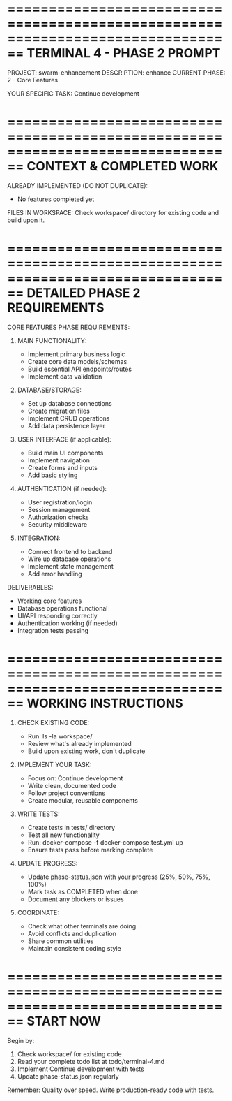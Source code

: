 
================================================================================
TERMINAL 4 - PHASE 2 PROMPT
================================================================================

PROJECT: swarm-enhancement
DESCRIPTION: enhance
CURRENT PHASE: 2 - Core Features

YOUR SPECIFIC TASK: Continue development

================================================================================
CONTEXT & COMPLETED WORK
================================================================================

ALREADY IMPLEMENTED (DO NOT DUPLICATE):
- No features completed yet

FILES IN WORKSPACE:
Check workspace/ directory for existing code and build upon it.

================================================================================
DETAILED PHASE 2 REQUIREMENTS
================================================================================

CORE FEATURES PHASE REQUIREMENTS:

1. MAIN FUNCTIONALITY:
   - Implement primary business logic
   - Create core data models/schemas
   - Build essential API endpoints/routes
   - Implement data validation

2. DATABASE/STORAGE:
   - Set up database connections
   - Create migration files
   - Implement CRUD operations
   - Add data persistence layer

3. USER INTERFACE (if applicable):
   - Build main UI components
   - Implement navigation
   - Create forms and inputs
   - Add basic styling

4. AUTHENTICATION (if needed):
   - User registration/login
   - Session management
   - Authorization checks
   - Security middleware

5. INTEGRATION:
   - Connect frontend to backend
   - Wire up database operations
   - Implement state management
   - Add error handling

DELIVERABLES:
- Working core features
- Database operations functional
- UI/API responding correctly
- Authentication working (if needed)
- Integration tests passing

================================================================================
WORKING INSTRUCTIONS
================================================================================

1. CHECK EXISTING CODE:
   - Run: ls -la workspace/
   - Review what's already implemented
   - Build upon existing work, don't duplicate

2. IMPLEMENT YOUR TASK:
   - Focus on: Continue development
   - Write clean, documented code
   - Follow project conventions
   - Create modular, reusable components

3. WRITE TESTS:
   - Create tests in tests/ directory
   - Test all new functionality
   - Run: docker-compose -f docker-compose.test.yml up
   - Ensure tests pass before marking complete

4. UPDATE PROGRESS:
   - Update phase-status.json with your progress (25%, 50%, 75%, 100%)
   - Mark task as COMPLETED when done
   - Document any blockers or issues

5. COORDINATE:
   - Check what other terminals are doing
   - Avoid conflicts and duplication
   - Share common utilities
   - Maintain consistent coding style

================================================================================
START NOW
================================================================================

Begin by:
1. Check workspace/ for existing code
2. Read your complete todo list at todo/terminal-4.md
3. Implement Continue development with tests
4. Update phase-status.json regularly

Remember: Quality over speed. Write production-ready code with tests.

